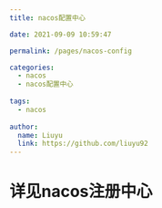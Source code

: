 ```yaml
---
title: nacos配置中心

date: 2021-09-09 10:59:47

permalink: /pages/nacos-config

categories: 
  - nacos
  - nacos配置中心
  
tags: 
  - nacos
  
author:
  name: Liuyu
  link: https://github.com/liuyu92
---
```


# 详见nacos注册中心

<!-- more -->

